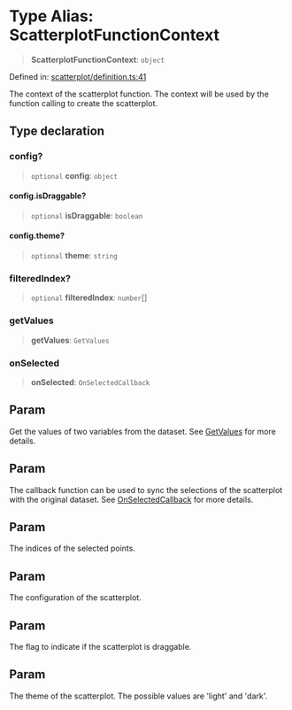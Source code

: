 # Type Alias: ScatterplotFunctionContext

> **ScatterplotFunctionContext**: `object`

Defined in: [scatterplot/definition.ts:41](https://github.com/GeoDaCenter/openassistant/blob/2c73424721a2d454352fbebfbd647d2c7c73df8b/packages/echarts/src/scatterplot/definition.ts#L41)

The context of the scatterplot function. The context will be used by the function calling to create the scatterplot.

## Type declaration

### config?

> `optional` **config**: `object`

#### config.isDraggable?

> `optional` **isDraggable**: `boolean`

#### config.theme?

> `optional` **theme**: `string`

### filteredIndex?

> `optional` **filteredIndex**: `number`[]

### getValues

> **getValues**: `GetValues`

### onSelected

> **onSelected**: `OnSelectedCallback`

## Param

Get the values of two variables from the dataset. See [GetValues](GetValues.md) for more details.

## Param

The callback function can be used to sync the selections of the scatterplot with the original dataset. See [OnSelectedCallback](OnSelectedCallback.md) for more details.

## Param

The indices of the selected points.

## Param

The configuration of the scatterplot.

## Param

The flag to indicate if the scatterplot is draggable.

## Param

The theme of the scatterplot. The possible values are 'light' and 'dark'.
